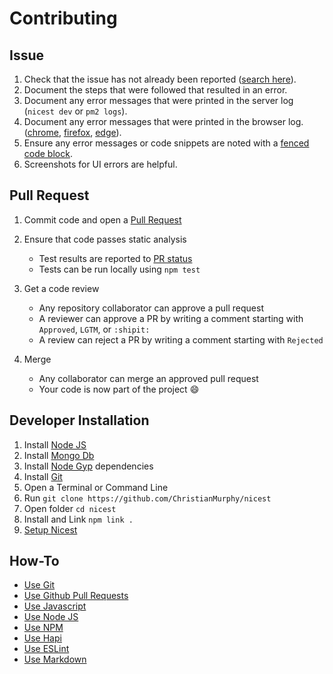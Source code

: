 # Contributing

## Issue

1. Check that the issue has not already been reported ([search here](https://github.com/ChristianMurphy/nicest/issues)).
2. Document the steps that were followed that resulted in an error.
3. Document any error messages that were printed in the server log (`nicest dev` or `pm2 logs`).
4. Document any error messages that were printed in the browser log. ([chrome](https://developers.google.com/web/tools/chrome-devtools/debug/console/console-ui), [firefox](https://www.mozilla.org/en-US/firefox/developer/), [edge](https://dev.windows.com/en-us/microsoft-edge/platform/documentation/f12-devtools-guide/console/)).
5. Ensure any error messages or code snippets are noted with a [fenced code block](https://help.github.com/articles/github-flavored-markdown/#fenced-code-blocks).
6. Screenshots for UI errors are helpful.

## Pull Request

1. Commit code and open a [Pull Request](https://help.github.com/articles/using-pull-requests/)

2. Ensure that code passes static analysis

   * Test results are reported to [PR status](https://github.com/blog/1935-see-results-from-all-pull-request-status-checks)
   * Tests can be run locally using `npm test`

3. Get a code review

   * Any repository collaborator can approve a pull request
   * A reviewer can approve a PR by writing a comment starting with `Approved`, `LGTM`, or `:shipit:`
   * A review can reject a PR by writing a comment starting with `Rejected`

4. Merge

   * Any collaborator can merge an approved pull request
   * Your code is now part of the project :smile:

## Developer Installation

1. Install [Node JS](https://nodejs.org/)
2. Install [Mongo Db](https://www.mongodb.org/)
3. Install [Node Gyp](https://github.com/nodejs/node-gyp#installation) dependencies
4. Install [Git](https://git-scm.com/)
5. Open a Terminal or Command Line
6. Run `git clone https://github.com/ChristianMurphy/nicest`
7. Open folder `cd nicest`
8. Install and Link `npm link .`
9. [Setup Nicest](README.md#setup)

## How-To

* [Use Git](https://git-scm.com/doc)
* [Use Github Pull Requests](https://help.github.com/articles/using-pull-requests/)
* [Use Javascript](http://www.w3schools.com/js/)
* [Use Node JS](https://nodejs.org/api/documentation.html)
* [Use NPM](https://docs.npmjs.com/)
* [Use Hapi](http://hapijs.com/tutorials)
* [Use ESLint](http://eslint.org)
* [Use Markdown](https://help.github.com/articles/markdown-basics/)
